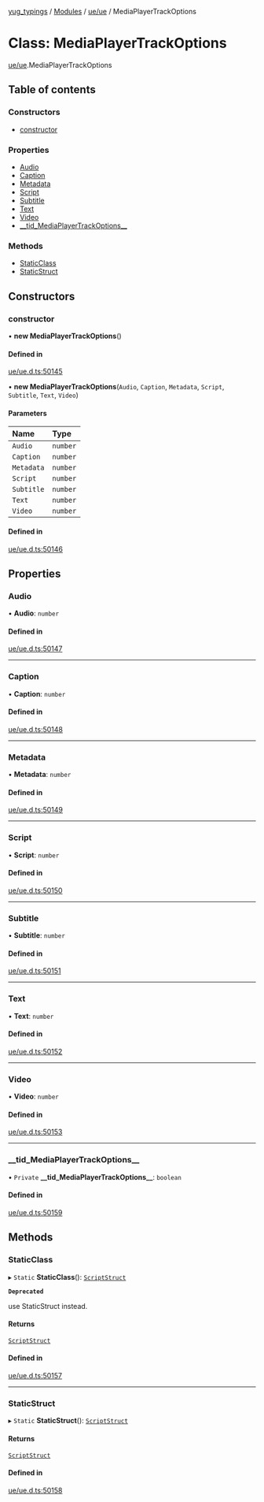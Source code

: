 [yug_typings](../README.md) / [Modules](../modules.md) / [ue/ue](../modules/ue_ue.md) / MediaPlayerTrackOptions

# Class: MediaPlayerTrackOptions

[ue/ue](../modules/ue_ue.md).MediaPlayerTrackOptions

## Table of contents

### Constructors

- [constructor](ue_ue.MediaPlayerTrackOptions.md#constructor)

### Properties

- [Audio](ue_ue.MediaPlayerTrackOptions.md#audio)
- [Caption](ue_ue.MediaPlayerTrackOptions.md#caption)
- [Metadata](ue_ue.MediaPlayerTrackOptions.md#metadata)
- [Script](ue_ue.MediaPlayerTrackOptions.md#script)
- [Subtitle](ue_ue.MediaPlayerTrackOptions.md#subtitle)
- [Text](ue_ue.MediaPlayerTrackOptions.md#text)
- [Video](ue_ue.MediaPlayerTrackOptions.md#video)
- [\_\_tid\_MediaPlayerTrackOptions\_\_](ue_ue.MediaPlayerTrackOptions.md#__tid_mediaplayertrackoptions__)

### Methods

- [StaticClass](ue_ue.MediaPlayerTrackOptions.md#staticclass)
- [StaticStruct](ue_ue.MediaPlayerTrackOptions.md#staticstruct)

## Constructors

### constructor

• **new MediaPlayerTrackOptions**()

#### Defined in

[ue/ue.d.ts:50145](https://github.com/YugMetaverse/yug_typings/blob/b7d9b19/ue/ue.d.ts#L50145)

• **new MediaPlayerTrackOptions**(`Audio`, `Caption`, `Metadata`, `Script`, `Subtitle`, `Text`, `Video`)

#### Parameters

| Name | Type |
| :------ | :------ |
| `Audio` | `number` |
| `Caption` | `number` |
| `Metadata` | `number` |
| `Script` | `number` |
| `Subtitle` | `number` |
| `Text` | `number` |
| `Video` | `number` |

#### Defined in

[ue/ue.d.ts:50146](https://github.com/YugMetaverse/yug_typings/blob/b7d9b19/ue/ue.d.ts#L50146)

## Properties

### Audio

• **Audio**: `number`

#### Defined in

[ue/ue.d.ts:50147](https://github.com/YugMetaverse/yug_typings/blob/b7d9b19/ue/ue.d.ts#L50147)

___

### Caption

• **Caption**: `number`

#### Defined in

[ue/ue.d.ts:50148](https://github.com/YugMetaverse/yug_typings/blob/b7d9b19/ue/ue.d.ts#L50148)

___

### Metadata

• **Metadata**: `number`

#### Defined in

[ue/ue.d.ts:50149](https://github.com/YugMetaverse/yug_typings/blob/b7d9b19/ue/ue.d.ts#L50149)

___

### Script

• **Script**: `number`

#### Defined in

[ue/ue.d.ts:50150](https://github.com/YugMetaverse/yug_typings/blob/b7d9b19/ue/ue.d.ts#L50150)

___

### Subtitle

• **Subtitle**: `number`

#### Defined in

[ue/ue.d.ts:50151](https://github.com/YugMetaverse/yug_typings/blob/b7d9b19/ue/ue.d.ts#L50151)

___

### Text

• **Text**: `number`

#### Defined in

[ue/ue.d.ts:50152](https://github.com/YugMetaverse/yug_typings/blob/b7d9b19/ue/ue.d.ts#L50152)

___

### Video

• **Video**: `number`

#### Defined in

[ue/ue.d.ts:50153](https://github.com/YugMetaverse/yug_typings/blob/b7d9b19/ue/ue.d.ts#L50153)

___

### \_\_tid\_MediaPlayerTrackOptions\_\_

• `Private` **\_\_tid\_MediaPlayerTrackOptions\_\_**: `boolean`

#### Defined in

[ue/ue.d.ts:50159](https://github.com/YugMetaverse/yug_typings/blob/b7d9b19/ue/ue.d.ts#L50159)

## Methods

### StaticClass

▸ `Static` **StaticClass**(): [`ScriptStruct`](ue_ue.ScriptStruct.md)

**`Deprecated`**

use StaticStruct instead.

#### Returns

[`ScriptStruct`](ue_ue.ScriptStruct.md)

#### Defined in

[ue/ue.d.ts:50157](https://github.com/YugMetaverse/yug_typings/blob/b7d9b19/ue/ue.d.ts#L50157)

___

### StaticStruct

▸ `Static` **StaticStruct**(): [`ScriptStruct`](ue_ue.ScriptStruct.md)

#### Returns

[`ScriptStruct`](ue_ue.ScriptStruct.md)

#### Defined in

[ue/ue.d.ts:50158](https://github.com/YugMetaverse/yug_typings/blob/b7d9b19/ue/ue.d.ts#L50158)
